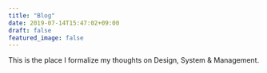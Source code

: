 ```yaml
---
title: "Blog"
date: 2019-07-14T15:47:02+09:00
draft: false
featured_image: false
---
```

This is the place I formalize my thoughts on Design, System & Management.